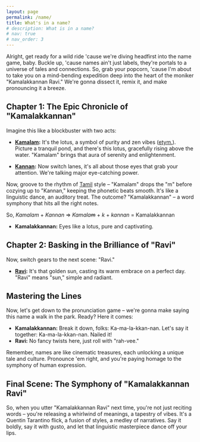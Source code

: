 ```yaml
---
layout: page
permalink: /name/
title: What's in a name?
# description: What is in a name?
# nav: true
# nav_order: 3
---
```


Alright, get ready for a wild ride 'cause we're diving headfirst into the name game, baby. Buckle up, 'cause names ain't just labels, they're portals to a universe of tales and connections. So, grab your popcorn, 'cause I'm about to take you on a mind-bending expedition deep into the heart of the moniker "Kamalakkannan Ravi." We're gonna dissect it, remix it, and make pronouncing it a breeze.

## Chapter 1: The Epic Chronicle of "Kamalakkannan"

Imagine this like a blockbuster with two acts:

- **[Kamalam](https://dsal.uchicago.edu/cgi-bin/app/fabricius_query.py?qs=%E0%AE%95%E0%AE%AE%E0%AE%B2%E0%AE%AE%E0%AF%8D&searchhws=yes):** It's the lotus, a symbol of purity and zen vibes ([etym.](https://qr.ae/pylddW)). Picture a tranquil pond, and there's this lotus, gracefully rising above the water. "Kamalam" brings that aura of serenity and enlightenment.

- **[Kannan](https://dsal.uchicago.edu/cgi-bin/app/tamil-lex_query.py?page=693):** Now switch lanes, it's all about those eyes that grab your attention. We're talking major eye-catching power.

Now, groove to the rhythm of [Tamil](https://en.wikipedia.org/wiki/Tamil_language) style – "Kamalam" drops the "m" before cozying up to "Kannan," keeping the phonetic beats smooth. It's like a linguistic dance, an auditory treat. The outcome? "Kamalakkannan" – a word symphony that hits all the right notes.

So, *Kamalam* + *Kannan* => *Kamala<s>m</s>* + *k* + *kannan* = Kamalakkannan

- **Kamalakkannan:** Eyes like a lotus, pure and captivating.

## Chapter 2: Basking in the Brilliance of "Ravi"

Now, switch gears to the next scene: "Ravi."

- **[Ravi](https://en.wikipedia.org/wiki/Ravi_(name)):** It's that golden sun, casting its warm embrace on a perfect day. "Ravi" means "sun," simple and radiant.

## Mastering the Lines

Now, let's get down to the pronunciation game – we're gonna make saying this name a walk in the park. Ready? Here it comes:

- **Kamalakkannan:** Break it down, folks: Ka-ma-la-kkan-nan. Let's say it together: Ka-ma-la-kkan-nan. Nailed it!
- **Ravi:** No fancy twists here, just roll with "rah-vee."

Remember, names are like cinematic treasures, each unlocking a unique tale and culture. Pronounce 'em right, and you're paying homage to the symphony of human expression.

## Final Scene: The Symphony of "Kamalakkannan Ravi"

So, when you utter "Kamalakkannan Ravi" next time, you're not just reciting words – you're releasing a whirlwind of meanings, a tapestry of vibes. It's a Quentin Tarantino flick, a fusion of styles, a medley of narratives. Say it boldly, say it with gusto, and let that linguistic masterpiece dance off your lips.
